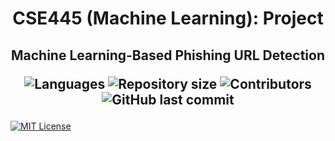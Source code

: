 <h1 align="center"> CSE445 (Machine Learning): Project </h1>
<h2 align="center"> Machine Learning-Based Phishing URL Detection
<p align="center">
 <img alt="Languages" src="https://img.shields.io/github/languages/count/haiderCho/CSE445-Project-MLPUD">
 <img alt="Repository size" src="https://img.shields.io/github/repo-size/haiderCho/CSE445-Project-MLPUD">
 <img alt="Contributors" src="https://img.shields.io/github/contributors/haiderCho/CSE445-Project-MLPUD">
 <img alt="GitHub last commit" src="https://img.shields.io/github/last-commit/haiderCho/CSE445-Project-MLPUD">
</p>
</h2>

[![MIT License](https://img.shields.io/badge/License-MIT-green.svg)](https://choosealicense.com/licenses/mit/)
